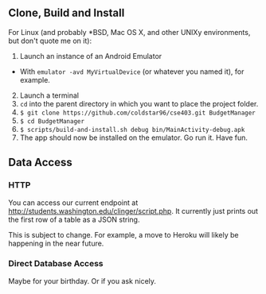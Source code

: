 ## Clone, Build and Install
For Linux (and probably \*BSD, Mac OS X, and other UNIXy environments, but don't quote me on it):

1. Launch an instance of an Android Emulator
  * With `emulator -avd MyVirtualDevice` (or whatever you named it), for example.
2. Launch a terminal
3. `cd` into the parent directory in which you want to place the project folder.
4. `$ git clone https://github.com/coldstar96/cse403.git BudgetManager`
5. `$ cd BudgetManager`
6. `$ scripts/build-and-install.sh debug bin/MainActivity-debug.apk`
7. The app should now be installed on the emulator. Go run it. Have fun.

## Data Access

### HTTP
You can access our current endpoint at http://students.washington.edu/clinger/script.php.
It currently just prints out the first row of a table as a JSON string.

This is subject to change. For example, a move to Heroku will likely be happening in the near future.

### Direct Database Access
Maybe for your birthday. Or if you ask nicely.
